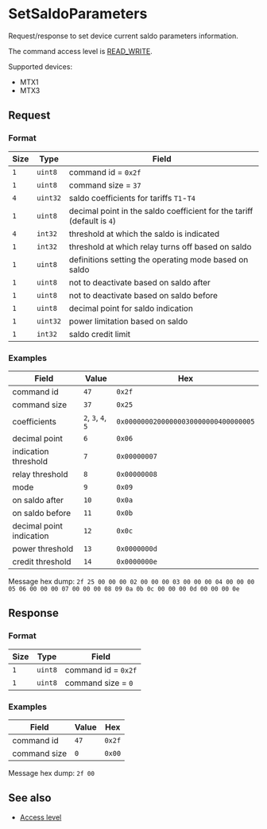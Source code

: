 # SetSaldoParameters

Request/response to set device current saldo parameters information.

The command access level is [READ_WRITE](../basics.md#command-access-level).

Supported devices:
- MTX1
- MTX3


## Request

### Format

| Size | Type     | Field                                                                  |
| ---- | -------- | ---------------------------------------------------------------------- |
| `1`  | `uint8`  | command id = `0x2f`                                                    |
| `1`  | `uint8`  | command size = `37`                                                    |
| `4`  | `uint32` | saldo coefficients for tariffs `T1`-`T4`                               |
| `1`  | `uint8`  | decimal point in the saldo coefficient for the tariff (default is `4`) |
| `4`  | `int32`  | threshold at which the saldo is indicated                              |
| `1`  | `int32`  | threshold at which relay turns off based on saldo                      |
| `1`  | `uint8`  | definitions setting the operating mode based on saldo                  |
| `1`  | `uint8`  | not to deactivate based on saldo after                                 |
| `1`  | `uint8`  | not to deactivate based on saldo before                                |
| `1`  | `uint8`  | decimal point for saldo indication                                     |
| `1`  | `uint32` | power limitation based on saldo                                        |
| `1`  | `int32`  | saldo credit limit                                                     |

### Examples

| Field                    | Value              | Hex                                  |
| ------------------------ | ------------------ | ------------------------------------ |
| command id               | `47`               | `0x2f`                               |
| command size             | `37`               | `0x25`                               |
| coefficients             | `2`, `3`, `4`, `5` | `0x00000002000000030000000400000005` |
| decimal point            | `6`                | `0x06`                               |
| indication threshold     | `7`                | `0x00000007`                         |
| relay threshold          | `8`                | `0x00000008`                         |
| mode                     | `9`                | `0x09`                               |
| on saldo after           | `10`               | `0x0a`                               |
| on saldo before          | `11`               | `0x0b`                               |
| decimal point indication | `12`               | `0x0c`                               |
| power threshold          | `13`               | `0x0000000d`                         |
| credit threshold         | `14`               | `0x0000000e`                         |

Message hex dump: `2f 25 00 00 00 02 00 00 00 03 00 00 00 04 00 00 00 05 06 00 00 00 07 00 00 00 08 09 0a 0b 0c 00 00 00 0d 00 00 00 0e`


## Response

### Format

| Size | Type    | Field               |
| ---- | ------- | ------------------- |
| `1`  | `uint8` | command id = `0x2f` |
| `1`  | `uint8` | command size = `0`  |

### Examples

| Field        | Value | Hex    |
| ------------ | ----- | ------ |
| command id   | `47`  | `0x2f` |
| command size | `0`   | `0x00` |

Message hex dump: `2f 00`


## See also

* [Access level](../basics.md#command-access-level)
